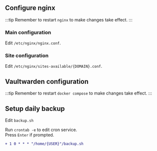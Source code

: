 ## Configure nginx

:::tip
Remember to restart `nginx` to make changes take effect.
:::

### Main configuration

Edit `/etc/nginx/nginx.conf`.

### Site configuration

Edit `/etc/nginx/sites-available/{DOMAIN}.conf`.

## Vaultwarden configuration

:::tip
Remember to restart `docker compose` to make changes take effect.
:::

## Setup daily backup

Edit `backup.sh`

Run `crontab -e` to edit cron service.  
Press `Enter` if prompted.

```diff
+ 1 0 * * * "/home/{USER}"/backup.sh
```
